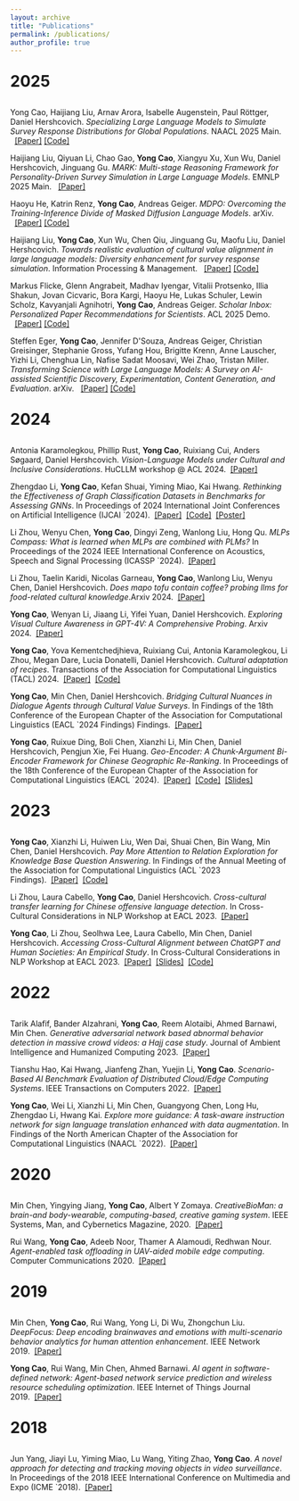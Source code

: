 ```yaml
---
layout: archive
title: "Publications"
permalink: /publications/
author_profile: true
---
```


<style>
  h1 {
      margin-top: 30px;
      margin-bottom: 30px;
  }
</style>

<h1>2025</h1>

Yong Cao, Haijiang Liu, Arnav Arora, Isabelle Augenstein, Paul Röttger, Daniel Hershcovich. *Specializing Large Language Models to Simulate Survey Response Distributions for Global Populations*. NAACL 2025 Main. &nbsp;&nbsp;[[Paper]](https://arxiv.org/pdf/2502.07068) [[Code]](https://github.com/yongcaoplus/SimLLMCultureDist)

Haijiang Liu, Qiyuan Li, Chao Gao, <b>Yong Cao</b>, Xiangyu Xu, Xun Wu, Daniel Hershcovich, Jinguang Gu. *MARK: Multi-stage Reasoning Framework for Personality-Driven Survey Simulation in Large Language Models*. EMNLP 2025 Main. &nbsp;&nbsp;[[Paper]](https://arxiv.org)

Haoyu He, Katrin Renz, <b>Yong Cao</b>, Andreas Geiger. *MDPO: Overcoming the Training-Inference Divide of Masked Diffusion Language Models*. arXiv. &nbsp;&nbsp;[[Paper]](https://arxiv.org/pdf/2508.13148) [[Code]](https://github.com/autonomousvision/mdpo)

Haijiang Liu, <b>Yong Cao</b>, Xun Wu, Chen Qiu, Jinguang Gu, Maofu Liu, Daniel Hershcovich. *Towards realistic evaluation of cultural value alignment in large language models: Diversity enhancement for survey response simulation*. Information Processing & Management. &nbsp;&nbsp;[[Paper]](https://www.sciencedirect.com/science/article/pii/S030645732500041X) [[Code]](https://github.com/alexc-l/DEF-Survey-Sim)

Markus Flicke, Glenn Angrabeit, Madhav Iyengar, Vitalii Protsenko, Illia Shakun, Jovan Cicvaric, Bora Kargi, Haoyu He, Lukas Schuler, Lewin Scholz, Kavyanjali Agnihotri, <b>Yong Cao</b>, Andreas Geiger. *Scholar Inbox: Personalized Paper Recommendations for Scientists*. ACL 2025 Demo. &nbsp;&nbsp;[[Paper]](https://arxiv.org/pdf/2504.08385) [[Code]](https://github.com/avg-dev/scholar_inbox_datasets)

Steffen Eger, <b>Yong Cao</b>, Jennifer D'Souza, Andreas Geiger, Christian Greisinger, Stephanie Gross, Yufang Hou, Brigitte Krenn, Anne Lauscher, Yizhi Li, Chenghua Lin, Nafise Sadat Moosavi, Wei Zhao, Tristan Miller. *Transforming Science with Large Language Models: A Survey on AI-assisted Scientific Discovery, Experimentation, Content Generation, and Evaluation*. arXiv. &nbsp;&nbsp;[[Paper]](https://arxiv.org/pdf/2502.05151) [[Code]](https://github.com/NL2G/TransformingScienceLLMs)





<h1>2024</h1>

Antonia Karamolegkou, Phillip Rust, <b>Yong Cao</b>, Ruixiang Cui, Anders Søgaard, Daniel Hershcovich. *Vision-Language Models under Cultural and Inclusive Considerations*. HuCLLM workshop @ ACL 2024.&nbsp;&nbsp;[[Paper]](https://arxiv.org/pdf/2407.06177)

Zhengdao Li, <b>Yong Cao</b>, Kefan Shuai, Yiming Miao, Kai Hwang. *Rethinking the Effectiveness of Graph Classification Datasets in Benchmarks for Assessing GNNs*. In Proceedings of 2024 International Joint Conferences on Artificial Intelligence (IJCAI `2024).&nbsp;&nbsp;[[Paper]](https://arxiv.org/pdf/2407.04999)&nbsp;&nbsp;[[Code]](https://github.com/ICLab4DL/GNNBenchEffectiveness)&nbsp;&nbsp;[[Poster]](/files//2024_ijcai_poster.pdf)

Li Zhou, Wenyu Chen, <b>Yong Cao</b>, Dingyi Zeng, Wanlong Liu, Hong Qu. *MLPs Compass: What is learned when MLPs are combined with PLMs?* In Proceedings of the 2024 IEEE International Conference on Acoustics, Speech and Signal Processing (ICASSP `2024).&nbsp;&nbsp;[[Paper]](https://arxiv.org/pdf/2401.01667)

Li Zhou, Taelin Karidi, Nicolas Garneau, <b>Yong Cao</b>, Wanlong Liu, Wenyu Chen, Daniel Hershcovich. *Does mapo tofu contain coffee? probing llms for food-related cultural knowledge*.Arxiv 2024.&nbsp;&nbsp;[[Paper]](https://arxiv.org/pdf/2404.06833)

<b>Yong Cao</b>, Wenyan Li, Jiaang Li, Yifei Yuan, Daniel Hershcovich. *Exploring Visual Culture Awareness in GPT-4V: A Comprehensive Probing*. Arxiv 2024.&nbsp;&nbsp;[[Paper]](https://arxiv.org/pdf/2402.06015)

<b>Yong Cao</b>, Yova Kementchedjhieva, Ruixiang Cui, Antonia Karamolegkou, Li Zhou, Megan Dare, Lucia Donatelli, Daniel Hershcovich. *Cultural adaptation of recipes*. Transactions of the Association for Computational Linguistics (TACL) 2024.&nbsp;&nbsp;[[Paper]](https://watermark.silverchair.com/tacl_a_00634.pdf?token=AQECAHi208BE49Ooan9kkhW_Ercy7Dm3ZL_9Cf3qfKAc485ysgAAA0owggNGBgkqhkiG9w0BBwagggM3MIIDMwIBADCCAywGCSqGSIb3DQEHATAeBglghkgBZQMEAS4wEQQMZ2h0ulVzeCxDhnbzAgEQgIIC_SQZD6ovqz0tQbTRUcGxo6h5e43AljqF6JvR2j1IcUi52k7EHV5O9pon1oSWXJbLnBjAqsDgKXr2uAiVrTSfPIV7xxg_IFGQE9goDeBbAWeWvN9akeO3rGIDXvssOeAhhGhVML0bo869G-Wi-cSHEPyN3Hi80O1RI1rvICPkxUPtZcC-0wHUhOevi5tAmmvpIc4iVPR93DcmlK4UEIjRnJ7kRoq3jgAHHSjB4yMWOkoCx3M7mRxhIK5dZUqqfiCJHyk6vmNacvoxmpr_ij0pXRuLLvAhc9VjHtq-WKTmVR-FRoXc7KFEnW9967dGE2jp5AMh70DZDoZPutXWH8kjNEyB4z9qlrT5oWpikJzePZskajpci4lm4rmNqhFn0RQMr-GewGEwlMVWlYbgVaXz9ggruaOC1DboCAoTlkbfczJ1fS7g6P0kAryMzOyFnIYYxXW-_fDkHW9RSTrqrzdbOuQ18Bm54JJTEWLcX6-2OTGvuHb7iFk7AnbMoT1S0XvER6JbeTO1J38i9Yuax6kLEkl-nHva0ipN7_isqzPA99I62cnCNtQVgjXut-4XEZk-vAB34Nt8Q6nBbloyrSC8ioTc-QN4_W_bTwcgFzHZsUWAMUEuOjLmytjDMuOa5wXnyMdOaR5fXGPmgaJjHLTtHhscjq9Zsrq9OMeD0FE7FdpEdpKfvurg7D6foZLQH9Dcbgmli_glmh63SrgU9bRxRk9J5MA-2Za9STXef1LgJWnYveYmAl1BZkVxluq3KXw8oezli404VzjyeLRYIcfjToupUhwAn1fwPOQWgWeHCUTeN4LRtFy6F5qVipclfhUanIQ9COuT8rJJc_WdEm8TgZMw5gdW38zITp5gShvfMtVVJB8419H_CDYB6T06bXa1HBqkaVvAc9oEkzQl3ze6uE3nYFRjGc1s2btuT7DyRBqUfEL-86cs_-fY8N-LIaU-06TOp-aQh0Et9idEUxmRvJrhoUReN8cV1k9heNVynDq47NYVXB7Q4zLJfOFiyw)&nbsp;&nbsp;[[Code]](https://github.com/coastalcph/cultural-recipes)

<b>Yong Cao</b>, Min Chen, Daniel Hershcovich. *Bridging Cultural Nuances in Dialogue Agents through Cultural Value Surveys*. In Findings of the 18th Conference of the European Chapter of the Association for Computational Linguistics (EACL `2024 Findings) Findings.&nbsp;&nbsp;[[Paper]](https://arxiv.org/pdf/2401.10352)

<b>Yong Cao</b>, Ruixue Ding, Boli Chen, Xianzhi Li, Min Chen, Daniel Hershcovich, Pengjun Xie, Fei Huang. *Geo-Encoder: A Chunk-Argument Bi-Encoder Framework for Chinese Geographic Re-Ranking*. In Proceedings of the 18th Conference of the European Chapter
of the Association for Computational Linguistics (EACL `2024).&nbsp;&nbsp;[[Paper]](https://arxiv.org/pdf/2309.01606)&nbsp;&nbsp;[[Code]](https://github.com/yongcaoplus/CGR_damo)&nbsp;&nbsp;[[Slides]](/files/2024_EACL_Geo_Encoder.pdf)

<h1>2023</h1>

<b>Yong Cao</b>, Xianzhi Li, Huiwen Liu, Wen Dai, Shuai Chen, Bin Wang, Min Chen, Daniel Hershcovich. *Pay More Attention to Relation Exploration for Knowledge Base Question Answering*. In Findings of the Annual Meeting of the Association for Computational Linguistics (ACL `2023 Findings).&nbsp;&nbsp;[[Paper]](https://arxiv.org/pdf/2305.02118)&nbsp;&nbsp;[[Code]](https://github.com/yongcaoplus/RE-KBQA)

Li Zhou, Laura Cabello, <b>Yong Cao</b>, Daniel Hershcovich. *Cross-cultural transfer learning for Chinese offensive language detection*. In Cross-Cultural Considerations in NLP Workshop at EACL 2023.&nbsp;&nbsp;[[Paper]](https://arxiv.org/pdf/2303.17927)

<b>Yong Cao</b>, Li Zhou, Seolhwa Lee, Laura Cabello, Min Chen, Daniel Hershcovich. *Accessing Cross-Cultural Alignment between ChatGPT and Human Societies: An Empirical Study*. In Cross-Cultural Considerations in NLP Workshop at EACL 2023.&nbsp;&nbsp;[[Paper]](https://arxiv.org/pdf/2303.17466)&nbsp;&nbsp;[[Slides]](/files/ChatGPTEvaluation_EACLworkshop.pdf)&nbsp;&nbsp;[[Code]](https://github.com/yongcaoplus/ProbingChatGPT)

<h1>2022</h1>

Tarik Alafif, Bander Alzahrani, <b>Yong Cao</b>, Reem Alotaibi, Ahmed Barnawi, Min Chen. *Generative adversarial network based abnormal behavior detection in massive crowd videos: a Hajj case study*. Journal of Ambient Intelligence and Humanized Computing 2023.&nbsp;&nbsp;[[Paper]](https://link.springer.com/article/10.1007/s12652-021-03323-5) 

Tianshu Hao, Kai Hwang, Jianfeng Zhan, Yuejin Li, <b>Yong Cao</b>. *Scenario-Based AI Benchmark Evaluation of Distributed Cloud/Edge Computing Systems*. IEEE Transactions on Computers 2022.&nbsp;&nbsp;[[Paper]](https://ieeexplore.ieee.org/abstract/document/9779956)

<b>Yong Cao</b>, Wei Li, Xianzhi Li, Min Chen, Guangyong Chen, Long Hu, Zhengdao Li, Hwang Kai. *Explore more guidance: A task-aware instruction network for sign language translation enhanced with data augmentation*. In Findings of the North American Chapter of the Association for Computational Linguistics (NAACL `2022).&nbsp;&nbsp;[[Paper]](https://arxiv.org/abs/2204.05953)

<h1>2020</h1>

Min Chen, Yingying Jiang, <b>Yong Cao</b>, Albert Y Zomaya. *CreativeBioMan: a brain-and body-wearable, computing-based, creative gaming system*. IEEE Systems, Man, and Cybernetics Magazine, 2020.&nbsp;&nbsp;[[Paper]](https://ieeexplore.ieee.org/abstract/document/8961340)

Rui Wang, <b>Yong Cao</b>, Adeeb Noor, Thamer A Alamoudi, Redhwan Nour. *Agent-enabled task offloading in UAV-aided mobile edge computing*. Computer Communications 2020.&nbsp;&nbsp;[[Paper]](https://www.sciencedirect.com/science/article/abs/pii/S0140366419306292)

<h1>2019</h1>

Min Chen, <b>Yong Cao</b>, Rui Wang, Yong Li, Di Wu, Zhongchun Liu. *DeepFocus: Deep encoding brainwaves and emotions with multi-scenario behavior analytics for human attention enhancement*. IEEE Network 2019.&nbsp;&nbsp;[[Paper]](https://ieeexplore.ieee.org/abstract/document/8933562)

<b>Yong Cao</b>, Rui Wang, Min Chen, Ahmed Barnawi. *AI agent in software-defined network: Agent-based network service prediction and wireless resource scheduling optimization*. IEEE Internet of Things Journal 2019.&nbsp;&nbsp;[[Paper]](https://ieeexplore.ieee.org/abstract/document/8888257)

<h1>2018</h1>

Jun Yang, Jiayi Lu, Yiming Miao, Lu Wang, Yiting Zhao, <b>Yong Cao</b>. *A novel approach for detecting and tracking moving objects in video surveillance*. In Proceedings of the 2018 IEEE International Conference on Multimedia and Expo (ICME `2018).&nbsp;&nbsp;[[Paper]](https://ieeexplore.ieee.org/abstract/document/8486607)


<!-- 

<div style="border-left: 6px solid #41ba83; padding-left: 15px;">
<a href="" style="text-decoration: none;"><font style="margin: 0;font-weight: bold;font-style: normal;color: black;font-size: 16px;">Exploring Visual Culture Awareness in GPT-4V: A Comprehensive Probing</font></a>
<br>
<font style="margin: 0;font-size: 14px;font-style: italic;">Arxiv<br></font>
<font style="margin: 0;font-size: 14px;"><b>Yong Cao</b>, Wenyan Li, Jiaang Li, Yifei Yuan, <font style="font-weight:bold;color:#41ba83;font-size: 14px;font-style: italic;"> Daniel Hershcovich</font></font>.
</div>

<p>


<div style="border-left: 6px solid #41ba83; padding-left: 15px;">
<a href="https://arxiv.org/abs/2309.01606/" style="text-decoration: none;"><font style="margin: 0;font-weight: bold;font-style: normal;color: black;font-size: 16px;">Geo-Encoder: A Chunk-Argument Bi-Encoder Framework for Chinese Geographic Re-Ranking.</font></a>
<br>
<font style="margin: 0;font-size: 14px;font-style: italic;">EACL 2024<br></font>
<font style="margin: 0;font-size: 14px;"><b>Yong Cao</b>, Ruixue Ding, Boli Chen, <font style="font-weight:bold;color:#41ba83;font-size: 14px;font-style: italic;">Xianzhi Li</font>, <font style="font-weight:bold;color:#41ba83;font-size: 14px;font-style: italic;"> Min Chen</font>, <font style="font-weight:bold;color:#41ba83;font-size: 14px;font-style: italic;"> Daniel Hershcovich</font></font>, Pengjun Xie, Fei Huang.
</div>

<p>

<div style="border-left: 6px solid #41ba83; padding-left: 15px;">
<a href="" style="text-decoration: none;"><font style="margin: 0;font-weight: bold;font-style: normal;color: black;font-size: 16px;">Bridging Cultural Nuances in Dialogue Agents through Cultural Value Surveys.</font></a>
<br>
<font style="margin: 0;font-size: 14px;font-style: italic;">EACL 2024 Findings<br></font>
<font style="margin: 0;font-size: 14px;"><b>Yong Cao</b>, <font style="font-weight:bold;color:#41ba83;font-size: 14px;font-style: italic;"> Min Chen</font>, <font style="font-weight:bold;color:#41ba83;font-size: 14px;font-style: italic;"> Daniel Hershcovich</font></font>. 
</div>

<p>


<div style="border-left: 6px solid #41ba83; padding-left: 15px;">
<a href="https://arxiv.org/abs/2401.01667" style="text-decoration: none;"><font style="margin: 0;font-weight: bold;font-style: normal;color: black;font-size: 16px;">MLPs Compass: What is learned when MLPs are combined with PLMs?</font></a>
<br>
<font style="margin: 0;font-size: 14px;font-style: italic;">IEEE ICASSP 2024<br></font>
<font style="margin: 0;font-size: 14px;">Li Zhou, Wenyu Chen, <b>Yong Cao</b>, Dingyi Zeng, Wanlong Liu, Hong Qu. </font>
</div>

<p>


<h1>2023</h1>


<div style="border-left: 6px solid #41ba83; padding-left: 15px;">
<a href="https://arxiv.org/" style="text-decoration: none;"><font style="margin: 0;font-weight: bold;font-style: normal;color: black;font-size: 16px;">Cultural Adaptation of Recipes.</font></a>
<br>
<font style="margin: 0;font-size: 14px;font-style: italic;">Transactions of the Association for Computational Linguistics (TACL)<br></font>
<font style="margin: 0;font-size: 14px;"><b>Yong Cao</b>, Yova Kementchedjhieva, Ruixiang Cui, Antonia Karamolegkou, Li Zhou, Megan Dare, Lucia Donatelli, <font style="font-weight:bold;color:#41ba83;font-size: 14px;font-style: italic;"> Daniel Hershcovich</font></font>
</div>

<p>

<div style="border-left: 6px solid #41ba83; padding-left: 15px;">
<a href="https://arxiv.org/pdf/2305.02118.pdf" style="text-decoration: none;"><font style="margin: 0;font-weight: bold;font-style: normal;color: black;font-size: 16px;">Pay More Attention to Relation Exploration for Knowledge Base Question Answering.</font></a>
<br>
<font style="margin: 0;font-size: 14px;font-style: italic;">Findings of Annual Meeting of the Association for Computational Linguistics 2023<br></font>
<font style="margin: 0;font-size: 14px;"><b>Yong Cao</b>, <font style="font-weight:bold;color:#41ba83;font-size: 14px;font-style: italic;">Xianzhi Li</font>, Huiwen Liu, Wen Dai, Shuai Chen, Bin Wang, <font style="font-weight:bold;color:#41ba83;font-size: 14px;font-style: italic;"> Min Chen</font>, <font style="font-weight:bold;color:#41ba83;font-size: 14px;font-style: italic;"> Daniel Hershcovich</font></font>
</div>

<p>

<div style="border-left: 6px solid #41ba83; padding-left: 15px;">
<a href="https://arxiv.org/pdf/2303.17466.pdf" style="text-decoration: none;"><font style="margin: 0;font-weight: bold;font-style: normal;color: black;font-size: 16px;">Assessing Cross-Cultural Alignment between ChatGPT and Human Societies: An Empirical Study.</font></a> <a href="/files/ChatGPTEvaluation_EACLworkshop.pdf">[PDF]</a>
<br>
<font style="margin: 0;font-size: 14px;font-style: italic;">Cross-Cultural Considerations in NLP Workshop at EACL 2023<br></font>
<font style="margin: 0;font-size: 14px;"><b>Yong Cao</b>, Li Zhou, Seolhwa Lee, Laura Cabello Piqueras, <font style="font-weight:bold;color:#41ba83;font-size: 14px;font-style: italic;"> Min Chen</font>, <font style="font-weight:bold;color:#41ba83;font-size: 14px;font-style: italic;"> Daniel Hershcovich</font></font>
</div>

<p>

<div style="border-left: 6px solid #41ba83; padding-left: 15px;">
<a href="https://sites.google.com/view/c3nlp" style="text-decoration: none;"><font style="font-weight: bold;font-style: normal;color: black;font-size: 16px;">Cultural Adaptation of Recipes.</font></a> <a href="/files/Recipe_EACLworkshop.pdf">[PDF]</a>
<br>
<font style="font-size: 14px;font-style: italic;">Cross-Cultural Considerations in NLP Workshop at EACL 2023<br></font>
<font style="font-size: 14px;"><b>Yong Cao</b>, Yova Kementchedjhieva, Ruixiang Cui, Antonia Karamolegkou, Li Zhou, Megan Dare, Lucia Donatelli, <font style="font-weight:bold;color:#41ba83;font-size: 14px;font-style: italic;"> Daniel Hershcovich</font></font>
</div>

<p>

<div style="border-left: 6px solid #41ba83; padding-left: 15px;">
<a href="https://arxiv.org/pdf/2303.17927.pdf" style="text-decoration: none;"><font style="font-weight: bold;font-style: normal;color: black;font-size: 16px;">Cross-Cultural Transfer Learning for Chinese Offensive Language Detection.</font></a>
<br>
<font style="font-size: 14px;font-style: italic;">Cross-Cultural Considerations in NLP Workshop at EACL 2023<br></font>
<font style="font-size: 14px;">Li Zhou, Laura Cabello Piqueras, <b>Yong Cao</b>, <font style="font-weight:bold;color:#41ba83;font-size: 14px;font-style: italic;"> Daniel Hershcovich</font></font>
</div>

<h1>2022</h1>

<div style="border-left: 6px solid #41ba83; padding-left: 15px;">
<a href="https://link.springer.com/article/10.1007/s12652-021-03323-5" style="text-decoration: none;"><font style="font-weight: bold;font-style: normal;color: black;font-size: 16px;">Generative adversarial network based abnormal behavior detection in massive crowd videos: a Hajj case study.</font> </a>
<br>
<font style="font-size: 14px;font-style: italic;">Journal of Ambient Intelligence and Humanized Computing<br></font>
<font style="font-size: 14px;">Tarik Alafif, Bander Alzahrani, <b>Yong Cao</b>, Reem Alotaibi, Ahmed Barnawi, <font style="font-weight:bold;color:#41ba83;font-size: 14px;font-style: italic;"> Min Chen</font></font>
</div>

<p>

<div style="border-left: 6px solid #41ba83; padding-left: 15px;">
<a href="https://ieeexplore.ieee.org/abstract/document/9779956" style="text-decoration: none;"><font style="font-weight: bold;font-style: normal;color: black;font-size: 16px;">Scenario-Based AI Benchmark Evaluation of Distributed Cloud/Edge Computing Systems.</font> </a>
<br>
<font style="font-size: 14px;font-style: italic;">IEEE Transactions on Computers<br></font>
<font style="font-size: 14px;">Tianshu Hao, Kai Hwang, Jianfeng Zhan, Yuejin Li, <b>Yong Cao</b></font>
</div>

<p>

<div style="border-left: 6px solid #41ba83; padding-left: 15px;">
<a href="https://arxiv.org/abs/2204.05953" style="text-decoration: none;"><font style="font-weight: bold;font-style: normal;color: black;font-size: 16px;">Explore More Guidance: A Task-aware Instruction Network for Sign Language Translation Enhanced with Data Augmentation.</font> </a>
<br>
<font style="font-size: 14px;font-style: italic;">Findings of North American Chapter of the Association for Computational Linguistics 2022<br></font>
<font style="font-size: 14px;"><b>Yong Cao</b>, Wei Li, <font style="font-weight:bold;color:#41ba83;font-size: 14px;font-style: italic;"> Xianzhi Li</font>, <font style="font-weight:bold;color:#41ba83;font-size: 14px;font-style: italic;"> Min Chen</font>, Guangyong Chen, Zhengdao Li, Long Hu, Kai Hwang</font>
</div>

<h1>2021</h1>

<div style="border-left: 6px solid #41ba83; padding-left: 15px;">
<a href="https://link.springer.com/article/10.1007/s12652-021-03323-5" style="text-decoration: none;"><font style="font-weight: bold;font-style: normal;color: black;font-size: 16px;">Generative adversarial network based abnormal behavior detection in massive crowd videos: a Hajj case study.</font> </a>
<br>
<font style="font-size: 14px;font-style: italic;">Journal of Ambient Intelligence and Humanized Computing<br></font>
<font style="font-size: 14px;">Tarik Alafif, Bander Alzahrani, <b>Yong Cao</b>, Reem Alotaibi, Ahmed Barnawi, <font style="font-weight:bold;color:#41ba83;font-size: 14px;font-style: italic;"> Min Chen</font></font>
</div>

<h1>2020</h1>

<div style="border-left: 6px solid #41ba83; padding-left: 15px;">
<a href="https://ieeexplore.ieee.org/abstract/document/8961340" style="text-decoration: none;"><font style="font-weight: bold;font-style: normal;color: black;font-size: 16px;">CreativeBioMan: a brain-and body-wearable, computing-based, creative gaming system.</font> </a>
<br>
<font style="font-size: 14px;font-style: italic;">IEEE Systems, Man, and Cybernetics Magazine<br></font>
<font style="font-size: 14px;"><font style="font-weight:bold;color:#41ba83;font-size: 14px;font-style: italic;"> Min Chen</font>, Yingying Jiang, <b>Yong Cao</b>, Albert Y Zomaya</font>
</div>

<p>

<div style="border-left: 6px solid #41ba83; padding-left: 15px;">
<a href="https://www.sciencedirect.com/science/article/abs/pii/S0140366419306292" style="text-decoration: none;"><font style="font-weight: bold;font-style: normal;color: black;font-size: 16px;">Agent-enabled task offloading in UAV-aided mobile edge computing.</font></a>
<br>
<font style="font-size: 14px;font-style: italic;">Computer Communications<br></font>
<font style="font-size: 14px;">Rui Wang, <b>Yong Cao</b>, Adeeb Noor, Thamer A Alamoudi, Redhwan Nour</font>
</div>

<h1>2019</h1>

<div style="border-left: 6px solid #41ba83; padding-left: 15px;">
<a href="https://ieeexplore.ieee.org/abstract/document/8933562" style="text-decoration: none;"><font style="font-weight: bold;font-style: normal;color: black;font-size: 16px;">DeepFocus: Deep encoding brainwaves and emotions with multi-scenario behavior analytics for human attention enhancement.</font> </a>
<br>
<font style="font-size: 14px;font-style: italic;">IEEE Network<br></font>
<font style="font-size: 14px;"><font style="font-weight:bold;color:#41ba83;font-size: 14px;font-style: italic;"> Min Chen</font>, <b>Yong Cao</b>, Rui Wang, Yong Li, Di Wu, Zhongchun Liu</font>
</div>

<p>

<div style="border-left: 6px solid #41ba83; padding-left: 15px;">
<a href="https://ieeexplore.ieee.org/abstract/document/8888257" style="text-decoration: none;"><font style="font-weight: bold;font-style: normal;color: black;font-size: 16px;">AI agent in software-defined network: Agent-based network service prediction and wireless resource scheduling optimization.</font> </a>
<br>
<font style="font-size: 14px;font-style: italic;">IEEE Internet of Things Journal<br></font>
<font style="font-size: 14px;"><b>Yong Cao</b>, Rui Wang, <font style="font-weight:bold;color:#41ba83;font-size: 14px;font-style: italic;"> Min Chen</font>, Ahmed Barnawi</font>
</div>

<h1>2018</h1>

<div style="border-left: 6px solid #41ba83; padding-left: 15px;">
<a href="https://ieeexplore.ieee.org/abstract/document/8450425/" style="text-decoration: none;"><font style="font-weight: bold;font-style: normal;color: black;font-size: 16px;">The Effective Recycling of Crashed Drone Based on Machine Intelligence.</font> </a>
<br>
<font style="font-size: 14px;font-style: italic;">14th International Wireless Communications & Mobile Computing Conference (IWCMC)<br></font>
<font style="font-size: 14px;">Jun Yang, Jiayi Lu, Yiming Miao, Lu Wang, Yiting Zhao, <b>Yong Cao</b></font>
</div>


<div id="footer">
	<div id="footer-text"></div>
</div>
	<p><center>
      	<div id="clustrmaps-widget" style="width:10%">
      		<script type="text/javascript" id="clstr_globe" src="//cdn.clustrmaps.com/globe.js?d=_XKoiJPBZoFE_QMRPyUmy88m5QqXNIWNjIt3IqN_41M"></script>
      		<noscript><a href='https://clustrmaps.com/site/xfn5'  title='Visit tracker'><img src='//clustrmaps.com/map_v2.png?cl=ffffff&w=a&t=tt&d=_XKoiJPBZoFE_QMRPyUmy88m5QqXNIWNjIt3IqN_41M'/></a></noscript>
      		</div>
      	<br>
        &copy; Yong Cao
	</center></p> -->